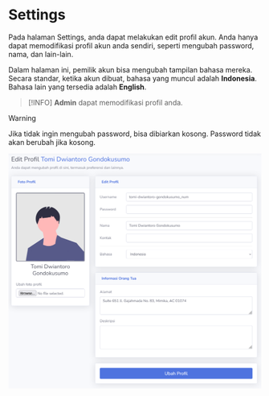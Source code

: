 # Settings
Pada halaman Settings, anda dapat melakukan edit profil akun. Anda hanya dapat memodifikasi profil akun anda sendiri, seperti mengubah password, nama, dan lain-lain.

Dalam halaman ini, pemilik akun bisa mengubah tampilan bahasa mereka. Secara standar, ketika akun dibuat, bahasa yang muncul adalah **Indonesia**. Bahasa lain yang tersedia adalah **English**.

> [!INFO]
> **Admin** dapat memodifikasi profil anda.

> [!WARNING]
> Jika tidak ingin mengubah password, bisa dibiarkan kosong. Password tidak akan berubah jika kosong.

![Edit Profile](/_media/edit_profile.png)
